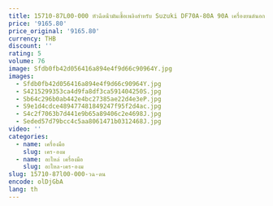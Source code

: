 ```yaml
---
title: 15710-87L00-000 หัวฉีดน้ํามันเชื้อเพลิงสําหรับ Suzuki DF70A-80A 90A เครื่องยนต์นอกเรือ
price: '9165.80'
price_original: '9165.80'
currency: THB
discount: ''
rating: 5
volume: 76
image: Sfdb0fb42d056416a894e4f9d66c90964Y.jpg
images:
  - Sfdb0fb42d056416a894e4f9d66c90964Y.jpg
  - S4215299353ca4d9fa8df3ca591404250S.jpg
  - Sb64c296b0ab442e4bc27385ae22d4e3eP.jpg
  - S9e1d4cdce489477481849247f95f2d4ac.jpg
  - S4c2f7063b7d441e9b65a89406c2e4698J.jpg
  - Seded57d79bcc4c5aa8061471b0312468J.jpg
video: ''
categories:
  - name: เครื่องมือ
    slug: เคร-องม
  - name: อะไหล่ เครื่องมือ
    slug: อะไหล-เคร-องม
slug: 15710-87l00-000-วฉ-ดน
encode: olDjGbA
lang: th
---
```

  